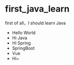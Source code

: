 # first_java_learn
first of all，I should learn Java

* Hello World
* Hi Java
* Hi Spring
* SpringBoot
* Vue
* Hi~
